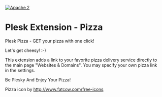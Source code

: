 [![Apache 2](http://img.shields.io/badge/license-Apache%202-blue.svg)](http://www.apache.org/licenses/LICENSE-2.0)

# Plesk Extension - Pizza
Plesk Pizza - GET your pizza with one click!

Let's get cheesy! :-)

This extension adds a link to your favorite pizza delivery service directly to the main page "Websites &amp; Domains". You may specify your own pizza link in the settings.

Be Plesky And Enjoy Your Pizza!

Pizza icon by http://www.fatcow.com/free-icons